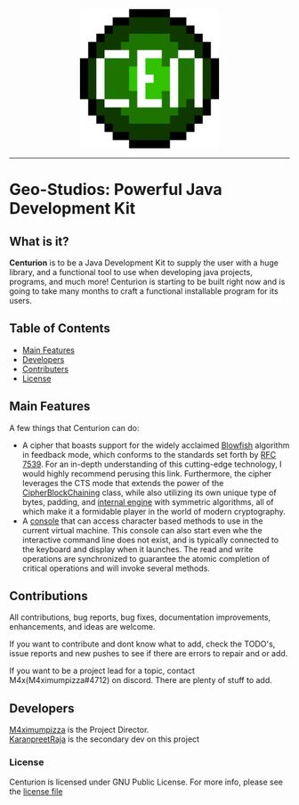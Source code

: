 <div align="center">
<img src="assets/Centurion.png" width="250">
</div>

-----------------

# Geo-Studios: Powerful Java Development Kit

## What is it?

**Centurion** is to be a Java Development Kit to supply the user with a huge library, and a functional tool
to use when developing java projects, programs, and much more! Centurion is starting to be built right now 
and is going to take many months to craft a functional installable program for its users.

## Table of Contents

- [Main Features](#main-features)
- [Developers](#developers)
- [Contributers](#contributions)
- [License](#license)

## Main Features
A few things that Centurion can do:

 - A cipher that boasts support for the widely acclaimed [Blowfish](https://github.com/GeoStudios/Centurion/blob/main/src/ja/core/net/geostudios/crypto/provider/ChaCha20Cipher.java) algorithm in feedback mode, which conforms to the standards set forth by [RFC 7539](https://datatracker.ietf.org/doc/html/rfc7539). For an in-depth understanding of this cutting-edge technology, I would highly recommend perusing this link. Furthermore, the cipher leverages the CTS mode that extends the power of the [CipherBlockChaining](https://github.com/GeoStudios/Centurion/blob/main/src/ja/core/net/geostudios/crypto/provider/CipherFeedback.java) class, while also utilizing its own unique type of bytes, padding, and [internal engine](https://github.com/GeoStudios/Centurion/blob/main/src/ja/core/net/geostudios/crypto/provider/CipherCore.java) with symmetric algorithms, all of which make it a formidable player in the world of modern cryptography.
 - A [console](https://github.com/GeoStudios/Centurion/blob/main/src/ja/core/ja/io/Console.java) that can access character based methods to use in the current virtual machine. This console can also start even whe the interactive command line does not exist, and is typically connected to the keyboard and display when it launches. The read and write operations are synchronized to guarantee the atomic completion of critical operations and will invoke several methods. 

## Contributions

All contributions, bug reports, bug fixes, documentation improvements, enhancements, and ideas are welcome.

If you want to contribute and dont know what to add, check the TODO's, issue reports and new pushes to see
if there are errors to repair and or add.

If you want to be a project lead for a topic, contact M4x(M4ximumpizza#4712) on discord. There are plenty of stuff to add.

## Developers

[M4ximumpizza](https://github.com/M4ximumPizza) is the Project Director. </br>
[KaranpreetRaja](https://github.com/KaranpreetRaja) is the secondary dev on this project

### License

Centurion is licensed under GNU Public License. For more info, please see the [license file](https://github.com/GeoStudios/Centurion/blob/main/License.rtf)

